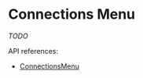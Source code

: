 # Connections Menu

*TODO*

API references:
  - [ConnectionsMenu](/docs/api/workspace/functions/ConnectionsMenu)
